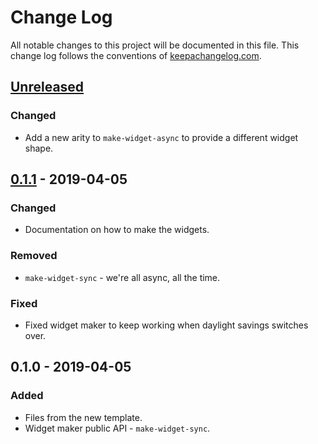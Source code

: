 # Change Log
All notable changes to this project will be documented in this file. This change log follows the conventions of [keepachangelog.com](http://keepachangelog.com/).

## [Unreleased]
### Changed
- Add a new arity to `make-widget-async` to provide a different widget shape.

## [0.1.1] - 2019-04-05
### Changed
- Documentation on how to make the widgets.

### Removed
- `make-widget-sync` - we're all async, all the time.

### Fixed
- Fixed widget maker to keep working when daylight savings switches over.

## 0.1.0 - 2019-04-05
### Added
- Files from the new template.
- Widget maker public API - `make-widget-sync`.

[Unreleased]: https://github.com/your-name/valence/compare/0.1.1...HEAD
[0.1.1]: https://github.com/your-name/valence/compare/0.1.0...0.1.1
